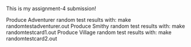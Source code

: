 This is my assignment-4 submission!

Produce Adventurer random test results with: make randomtestadventurer.out
Produce Smithy random test results with: make randomtestcard1.out
Produce Village random test results with: make randomtestcard2.out

